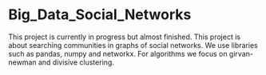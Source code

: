 # Big_Data_Social_Networks
This project is currently in progress but almost finished. This project is about searching communities in graphs of social networks. We use libraries such as pandas, numpy and networkx. For algorithms we focus on girvan-newman and divisive clustering.
